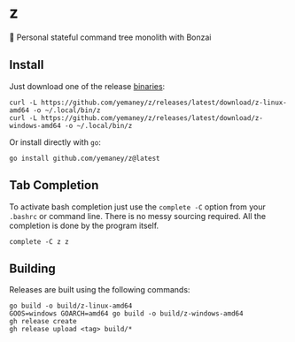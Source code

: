 # z
🌳 Personal stateful command tree monolith with Bonzai

##  Install
Just download one of the release [binaries](https://github.com/yemaney/z/releases):

```
curl -L https://github.com/yemaney/z/releases/latest/download/z-linux-amd64 -o ~/.local/bin/z
curl -L https://github.com/yemaney/z/releases/latest/download/z-windows-amd64 -o ~/.local/bin/z
```

Or install directly with `go`:

```
go install github.com/yemaney/z@latest
```

## Tab Completion
To activate bash completion just use the `complete -C` option from your `.bashrc` or command line. There is no messy sourcing required. All the completion is done by the program itself.

```
complete -C z z
```

## Building
Releases are built using the following commands:

```
go build -o build/z-linux-amd64
GOOS=windows GOARCH=amd64 go build -o build/z-windows-amd64
gh release create
gh release upload <tag> build/*
```